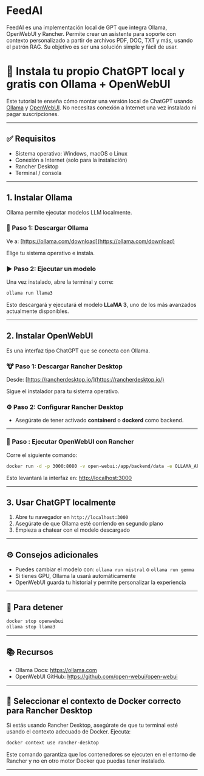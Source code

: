 # FeedAI
FeedAI es una implementación local de GPT que integra Ollama, OpenWebUI y Rancher. Permite crear un asistente para soporte con contexto personalizado a partir de archivos PDF, DOC, TXT y más, usando el patrón RAG. Su objetivo es ser una solución simple y fácil de usar.



# 🧠 Instala tu propio ChatGPT local y gratis con Ollama + OpenWebUI

Este tutorial te enseña cómo montar una versión local de ChatGPT usando [Ollama](https://ollama.com/) y [OpenWebUI](https://github.com/open-webui/open-webui). No necesitas conexión a Internet una vez instalado ni pagar suscripciones.

---

## ✅ Requisitos

- Sistema operativo: Windows, macOS o Linux
- Conexión a Internet (solo para la instalación)
- Rancher Desktop
- Terminal / consola

---

## 1. Instalar Ollama

Ollama permite ejecutar modelos LLM localmente.

### 🔽 Paso 1: Descargar Ollama

Ve a: [https://ollama.com/download](https://ollama.com/download)

Elige tu sistema operativo e instala.

### ▶️ Paso 2: Ejecutar un modelo

Una vez instalado, abre la terminal y corre:

```bash
ollama run llama3
```

Esto descargará y ejecutará el modelo **LLaMA 3**, uno de los más avanzados actualmente disponibles.

---

## 2. Instalar OpenWebUI

Es una interfaz tipo ChatGPT que se conecta con Ollama.

### 🐮 Paso 1: Descargar Rancher Desktop

Desde: [https://rancherdesktop.io/](https://rancherdesktop.io/)

Sigue el instalador para tu sistema operativo.

### ⚙️ Paso 2: Configurar Rancher Desktop

- Asegúrate de tener activado **containerd** o **dockerd** como backend.

---

### 🚀 Paso : Ejecutar OpenWebUI con Rancher

Corre el siguiente comando:

```bash
docker run -d -p 3000:8080 -v open-webui:/app/backend/data -e OLLAMA_API_BASE_URL=http://host.docker.internal:11434 --name open-webui   --restart always ghcr.io/open-webui/open-webui:main
```

Esto levantará la interfaz en: [http://localhost:3000](http://localhost:3000)

---

## 3. Usar ChatGPT localmente

1. Abre tu navegador en `http://localhost:3000`
2. Asegúrate de que Ollama esté corriendo en segundo plano
3. Empieza a chatear con el modelo descargado

---

## ⚙️ Consejos adicionales

- Puedes cambiar el modelo con: `ollama run mistral` o `ollama run gemma`
- Si tienes GPU, Ollama la usará automáticamente
- OpenWebUI guarda tu historial y permite personalizar la experiencia

---

## 🧼 Para detener

```bash
docker stop openwebui
ollama stop llama3
```

---

## 📚 Recursos

- Ollama Docs: https://ollama.com
- OpenWebUI GitHub: https://github.com/open-webui/open-webui

---

## 🧭 Seleccionar el contexto de Docker correcto para Rancher Desktop

Si estás usando Rancher Desktop, asegúrate de que tu terminal esté usando el contexto adecuado de Docker. Ejecuta:

```bash
docker context use rancher-desktop
```

Este comando garantiza que los contenedores se ejecuten en el entorno de Rancher y no en otro motor Docker que puedas tener instalado.

---
